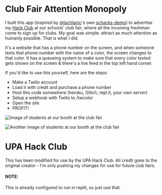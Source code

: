 # Club Fair Attention Monopoly

I built this app (inspired by [@lachlanjc](https://github.com/lachlanjc)'s own [schacks-demo](https://glitch.com/edit/#!/schacks-demo)) to advertise my [Hack Club](https://hackclub.com) at our schools' club fair, where all the incoming freshman come to sign up for clubs. My goal was simple: attract as much attention as humanly possible. That is what I did.

It's a website that has a phone number on the screen, and when someone texts that phone number with the name of a color, the screen changes to that color. It has a queueing system to make sure that every color texted gets shown on the screen & there's a live feed in the top left hand corner.

If you'd like to use this yourself, here are the steps:

- Make a Twilio account
- Load it with credit and purchase a phone number
- Host this code somewhere (heroku, Glitch, repl.it, your own server)
- Setup a webhook with Twilio to /twcolor
- Open the site
- PROFIT!

![Image of students at our booth at the club fair](club-fair-1.png)

![Another image of students at our booth at the club fair](club-fair-2.png)

# UPA Hack Club

This has been modified for use by the UPA Hack Club. All credit goes to the original creator - I'm only pushing my changes for use for future club fairs. 

#### NOTE:
This is already configured to run in replit, so just use that. 